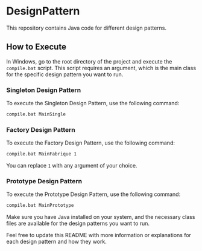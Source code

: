 # DesignPattern

This repository contains Java code for different design patterns.

## How to Execute

In Windows, go to the root directory of the project and execute the `compile.bat` script. This script requires an argument, which is the main class for the specific design pattern you want to run.

### Singleton Design Pattern
To execute the Singleton Design Pattern, use the following command:
```bat
compile.bat MainSingle
```


### Factory Design Pattern
To execute the Factory Design Pattern, use the following command:
```bat
compile.bat MainFabrique 1
```
You can replace `1` with any argument of your choice.

### Prototype Design Pattern
To execute the Prototype Design Pattern, use the following command:
```bat
compile.bat MainPrototype 
```

Make sure you have Java installed on your system, and the necessary class files are available for the design patterns you want to run.

Feel free to update this README with more information or explanations for each design pattern and how they work.
